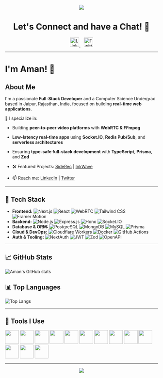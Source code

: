 <p align="center">
  <img src="https://capsule-render.vercel.app/api?type=waving&color=gradient&text=Hello!&height=100&section=header"/>
</p>

<h1 align="center">
  Let's Connect and have a Chat! 💬
</h1>
<p align="center">
  <a href="https://www.linkedin.com/in/devamanydv" target="_blank">
    <img src="https://cdn.jsdelivr.net/gh/devicons/devicon/icons/linkedin/linkedin-original.svg" alt="LinkedIn" width="30" height="30"/>
  </a>
  &nbsp;&nbsp;
  <a href="https://twitter.com/amandoestwt" target="_blank">
    <img src="https://cdn.jsdelivr.net/gh/simple-icons/simple-icons/icons/x.svg" alt="Twitter" width="30" height="30"/>
  </a>
</p>

---

# I'm Aman! 👋

## About Me

I'm a passionate **Full-Stack Developer**  and a Computer Science Undergrad based in Jaipur, Rajasthan, India, focused on building **real-time web applications**.  

🔧 I specialize in:
- Building **peer-to-peer video platforms** with **WebRTC & FFmpeg**
- **Low-latency real-time apps** using **Socket.IO**, **Redis Pub/Sub**, and **serverless architectures**
- Ensuring **type-safe full-stack development** with **TypeScript**, **Prisma**, and **Zod**

- 🛠 Featured Projects: [SideRec](https://github.com/dev-amanydv/side-rec) | [InkWave](https://github.com/dev-amanydv/InkWave)
- 📫 Reach me: [LinkedIn](https://www.linkedin.com/in/devamanydv) | [Twitter](https://twitter.com/amandoestwt)

---

## 🧠 Tech Stack

- **Frontend:** ![Next.js](https://img.shields.io/badge/-Next.js-000000?logo=next.js&logoColor=white) ![React](https://img.shields.io/badge/-React-61DAFB?logo=react&logoColor=white) ![WebRTC](https://img.shields.io/badge/-WebRTC-333333?logo=webrtc&logoColor=white) ![Tailwind CSS](https://img.shields.io/badge/-Tailwind%20CSS-38B2AC?logo=tailwind-css&logoColor=white) ![Framer Motion](https://img.shields.io/badge/-Framer%20Motion-black?logo=framer&logoColor=white)
- **Backend:** ![Node.js](https://img.shields.io/badge/-Node.js-339933?logo=node.js&logoColor=white) ![Express.js](https://img.shields.io/badge/-Express.js-000000?logo=express&logoColor=white) ![Hono](https://img.shields.io/badge/-Hono-FF4154?logo=hono&logoColor=white) ![Socket.IO](https://img.shields.io/badge/-Socket.io-010101?logo=socket.io&logoColor=white)
- **Database & ORM:** ![PostgreSQL](https://img.shields.io/badge/-PostgreSQL-336791?logo=postgresql&logoColor=white) ![MongoDB](https://img.shields.io/badge/-MongoDB-47A248?logo=mongodb&logoColor=white) ![MySQL](https://img.shields.io/badge/-MySQL-4479A1?logo=mysql&logoColor=white) ![Prisma](https://img.shields.io/badge/-Prisma-2D3748?logo=prisma&logoColor=white)
- **Cloud & DevOps:** ![Cloudflare Workers](https://img.shields.io/badge/-Cloudflare%20Workers-F38020?logo=cloudflare&logoColor=white) ![Docker](https://img.shields.io/badge/-Docker-2496ED?logo=docker&logoColor=white) ![GitHub Actions](https://img.shields.io/badge/-GitHub%20Actions-2088FF?logo=github-actions&logoColor=white)
- **Auth & Tooling:** ![NextAuth](https://img.shields.io/badge/-NextAuth-000000?logo=next.js&logoColor=white) ![JWT](https://img.shields.io/badge/-JWT-000000?logo=jsonwebtokens&logoColor=white) ![Zod](https://img.shields.io/badge/-Zod-3E7BF2?logo=zod&logoColor=white) ![OpenAPI](https://img.shields.io/badge/-OpenAPI-6BA539?logo=openapiinitiative&logoColor=white)

---

## 📈 GitHub Stats

![Aman's GitHub stats](https://github-readme-stats.vercel.app/api?username=dev-amanydv&show_icons=true&theme=radical)

## 📊 Top Languages

![Top Langs](https://github-readme-stats.vercel.app/api/top-langs/?username=dev-amanydv&layout=compact&theme=radical)

---

## 🚀 Tools I Use

<p align="left">
  <img src="https://cdn.jsdelivr.net/gh/devicons/devicon/icons/vscode/vscode-original.svg" width="45" height="45"/>
  <img src="https://cdn.jsdelivr.net/gh/devicons/devicon/icons/c/c-original.svg" width="45" height="45"/>
  <img src="https://cdn.jsdelivr.net/gh/devicons/devicon/icons/cplusplus/cplusplus-original.svg" width="45" height="45"/>
  <img src="https://cdn.jsdelivr.net/gh/devicons/devicon/icons/javascript/javascript-original.svg" width="45" height="45"/>
  <img src="https://cdn.jsdelivr.net/gh/devicons/devicon/icons/typescript/typescript-original.svg" width="45" height="45"/>
  <img src="https://cdn.jsdelivr.net/gh/devicons/devicon/icons/react/react-original.svg" width="45" height="45"/>
  <img src="https://cdn.jsdelivr.net/gh/devicons/devicon/icons/html5/html5-original.svg" width="45" height="45"/>
  <img src="https://cdn.jsdelivr.net/gh/devicons/devicon/icons/css3/css3-original.svg" width="45" height="45"/>
  <img src="https://cdn.jsdelivr.net/gh/devicons/devicon/icons/bootstrap/bootstrap-original-wordmark.svg" width="45" height="45"/>
  <img src="https://cdn.jsdelivr.net/gh/devicons/devicon/icons/figma/figma-original.svg" width="45" height="45"/>
  <img src="https://cdn.jsdelivr.net/gh/devicons/devicon/icons/docker/docker-original.svg" width="45" height="45"/>
  <img src="https://cdn.jsdelivr.net/gh/devicons/devicon/icons/linux/linux-original.svg" width="45" height="45"/>
  <img src="https://cdn.jsdelivr.net/gh/devicons/devicon/icons/git/git-original.svg" width="45" height="45"/>
</p>

---

<p align="center">
  <img src="https://capsule-render.vercel.app/api?type=waving&color=gradient&height=100&section=footer"/>
</p>

